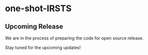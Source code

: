 # one-shot-IRSTS

## Upcoming Release

We are in the process of preparing the code for open source release.

Stay tuned for the upcoming updates!

